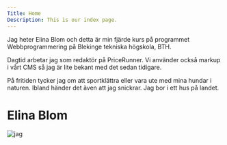 ```yaml
---
Title: Home
Description: This is our index page.
---
```


<div class="container-item1"><p>Jag heter Elina Blom och detta är min fjärde kurs på programmet Webbprogrammering på Blekinge tekniska högskola, BTH.

Dagtid arbetar jag som redaktör på PriceRunner. Vi använder också markup i vårt CMS så jag är lite bekant med det sedan tidigare.

På fritiden tycker jag om att sportklättra eller vara ute med mina hundar i naturen. Ibland händer det även att jag snickrar. Jag bor i ett hus på landet.
<i class="fab fa-angellist"></i></p>
</div>
<div class="container-item2"><h1>Elina Blom</h1></div>
<div class="container-item3"><img src="../portfolio/assets/img/elina.jpg" alt="jag"></div>

